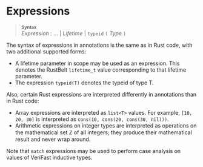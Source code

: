 # Expressions

> **<sup>Syntax</sup>**\
> _Expression_ : ... | _Lifetime_ | `typeid` `(` _Type_ `)`

The syntax of expressions in annotations is the same as in Rust code, with two additional supported forms:
- A lifetime parameter in scope may be used as an expression. This denotes the RustBelt `lifetime_t` value corresponding to that lifetime parameter.
- The expression `typeid(T)` denotes the typeid of type T.

Also, certain Rust expressions are interpreted differently in annotations than in Rust code:
- Array expressions are interpreted as `list<T>` values. For example, `[10, 20, 30]` is interpreted as `cons(10, cons(20, cons(30, nil)))`.
- Arithmetic expressions on integer types are interpreted as operations on the mathematical set ℤ of all integers; they produce their mathematical result and never wrap around.

Note that `match` expressions may be used to perform case analysis on values of VeriFast inductive types.
